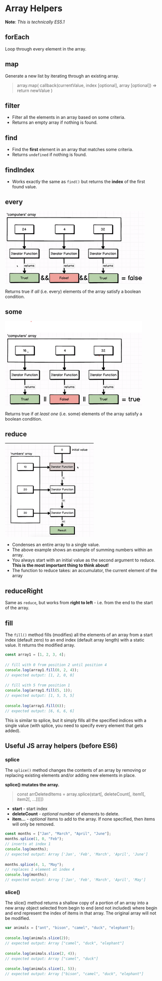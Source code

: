 # Array Helpers

**Note**: _This is technically ES5.1_

## forEach

Loop through every element in the array.

## map

Generate a new list by iterating through an existing array.

> array.map( callback(currentValue, index \[optional\], array \[optional\]) => return newValue )

## filter

- Filter all the elements in an array based on some criteria.
- Returns an empty array if nothing is found.

## find

- Find the **first** element in an array that matches some criteria.
- Returns `undefined` if nothing is found.

## findIndex

- Works exactly the same as `find()` but returns the **index** of the first found value.

## every

![every](./img/every.PNG)

Returns true if _all_ (i.e. every) elements of the array satisfy a boolean condition.

## some

![some](./img/some.PNG)

Returns true if _at least one_ (i.e. some) elements of the array satisfy a boolean condition.

## reduce

![reduce](./img/reduce.PNG)

- Condenses an entire array to a single value.
- The above example shows an example of summing numbers within an array.
- You always start with an initial value as the second argument to reduce. **This is the most important thing to think about!**
- The function to reduce takes: an accumulator, the current element of the array

## reduceRight

Same as `reduce`, but works from **right to left** - i.e. from the end to the start of the array.

## fill

The `fill()` method fills (modifies) all the elements of an array from a start index (default zero) to an end index (default array length) with a static value. It returns the modified array.

```javascript
const array1 = [1, 2, 3, 4];

// fill with 0 from position 2 until position 4
console.log(array1.fill(0, 2, 4));
// expected output: [1, 2, 0, 0]

// fill with 5 from position 1
console.log(array1.fill(5, 1));
// expected output: [1, 5, 5, 5]

console.log(array1.fill(6));
// expected output: [6, 6, 6, 6]
```

This is similar to splice, but it simply fills all the specified indices with a single value (with splice, you need to specify every element that gets added).

## Useful JS array helpers (before ES6)

### splice

The `splice()` method changes the contents of an array by removing or replacing existing elements and/or adding new elements in place.

**splice() mutates the array.**

> const arrDeletedItems = array.splice(start[, deleteCount[, item1[, item2[, ...]]]])

- **start** - start index
- **deleteCount** - _optional_ number of elements to delete.
- **item...** - _optional_ items to add to the array. If none specified, then items will only be removed.

```javascript
const months = ["Jan", "March", "April", "June"];
months.splice(1, 0, "Feb");
// inserts at index 1
console.log(months);
// expected output: Array ['Jan', 'Feb', 'March', 'April', 'June']

months.splice(4, 1, "May");
// replaces 1 element at index 4
console.log(months);
// expected output: Array ['Jan', 'Feb', 'March', 'April', 'May']
```

### slice()

The slice() method returns a shallow copy of a portion of an array into a new array object selected from begin to end (end not included) where begin and end represent the index of items in that array. The original array will not be modified.

```javascript
var animals = ["ant", "bison", "camel", "duck", "elephant"];

console.log(animals.slice(2));
// expected output: Array ["camel", "duck", "elephant"]

console.log(animals.slice(2, 4));
// expected output: Array ["camel", "duck"]

console.log(animals.slice(1, 5));
// expected output: Array ["bison", "camel", "duck", "elephant"]
```
